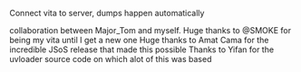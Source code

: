 Connect vita to server, dumps happen automatically

collaboration between Major_Tom and myself. 
Huge thanks to @SMOKE for being my vita until I get a new one
Huge thanks to Amat Cama for the incredible JSoS release that made this possible
Thanks to Yifan for the uvloader source code on which alot of this was based
